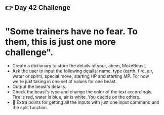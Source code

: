 ## 👉 Day 42 Challenge
# "Some trainers have no fear. To them, this is just one more challenge".

- Create a dictionary to store the details of your, ahem, MokéBeast.
- Ask the user to input the following details: name, type (earth, fire, air, water or spirit), special move, starting HP and starting MP. For now we're just taking in one set of values for one beast.
- Output the beast's details.
- Check the beast's type and change the color of the text accordingly. Fire is red, water is blue, air is white. You decide on the others.
- 🥳 Extra points for getting all the inputs with just one input command and the split function.

